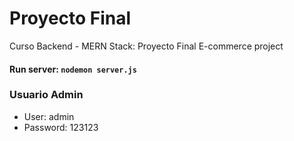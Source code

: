# Proyecto Final

Curso Backend - MERN Stack: Proyecto Final
E-commerce project

#### Run server: `nodemon server.js `

### Usuario Admin

- User: admin
- Password: 123123
